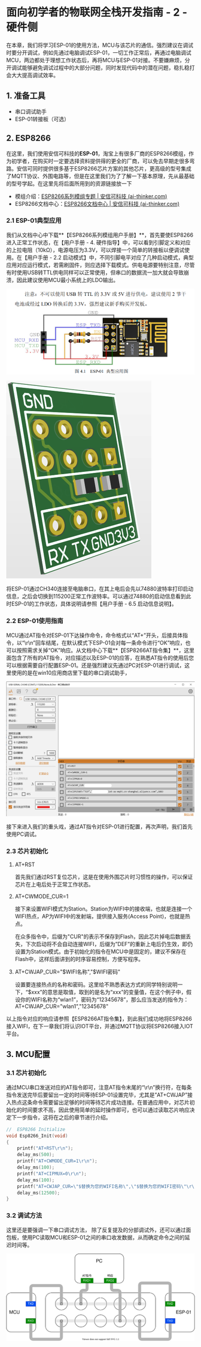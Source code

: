 # 面向初学者的物联网全栈开发指南 - 2 - 硬件侧

在本章，我们将学习ESP-01的使用方法，MCU与该芯片的通信。强烈建议在调试时要分开调试，例如先通过电脑调试ESP-01，一切工作正常后，再通过电脑调试MCU，两边都处于理想工作状态后，再将MCU与ESP-01对接。不要嫌麻烦，分开调试能够避免调试过程中的大部分问题，同时发现代码中的潜在问题，稳扎稳打会大大提高调试效率。

## 1. 准备工具

* 串口调试助手
* ESP-01转接板（可选）

## 2. ESP8266

在这里，我们使用安信可科技的**ESP-01**，淘宝上有很多厂商的ESP8266模组，作为初学者，在购买时一定要选择资料提供得的更全的厂商，可以免去早期走很多弯路。安信可同时提供很多基于ESP8266芯片方案的其他芯片，更高级的型号集成了MQTT协议、外围电路等，但是在这里我们为了了解一下基本原理，先从最基础的型号学起。在这里先将后面所用到的资源链接放一下

* 模组介绍：[ESP8266系列模组专题 | 安信可科技 (ai-thinker.com)](https://docs.ai-thinker.com/esp8266)
* ESP8266文档中心：[ESP8266文档中心 | 安信可科技 (ai-thinker.com)](https://docs.ai-thinker.com/esp8266/docs)

### 2.1 ESP-01典型应用

我们从文档中心中下载**【ESP8266系列模组用户手册】**，首先要使ESP8266进入正常工作状态，在【用户手册 - 4. 硬件指导】中，可以看到引脚定义和对应的上拉电阻（10kΩ），电源电压为3.3V，可以焊接一个简单的转接板以便调试使用。在【用户手册 - 2.2 启动模式】中，不同引脚电平对应了几种启动模式，典型应用对应运行模式，若需刷固件，则应选择下载模式。供电电源要特别注意，尽管有时使用USB转TTL供电同样可以正常使用，但串口的数据流一加大就会导致崩溃，因此建议使用MCU最小系统上的LDO输出。

![ESP-01典型应用图](https://raw.githubusercontent.com/FZR95/Pic316/main/image-20210823104958332.png)

![ESP-01转接板](https://raw.githubusercontent.com/FZR95/Pic316/main/image-20210823111546726.png)

将ESP-01通过CH340连接至电脑串口，在其上电后会先以74880波特率打印启动信息，之后会切换到115200正常工作波特率。可以通过74880的启动信息看到此时ESP-01的工作状态，具体说明请参照【用户手册 - 6.5 启动信息说明】。

### 2.2 ESP-01使用指南

MCU通过AT指令对ESP-01下达操作命令，命令格式以“AT+”开头，后接具体指令，以“\r\n”回车结尾，在默认模式下ESP-01会对每一条命令进行“OK”响应，也可以按照需求关掉“OK”响应。从文档中心下载**【ESP8266AT指令集】**，这里面包含了所有的AT指令，对应描述以及ESP-01的应答，在熟悉AT指令的使用后您可以根据需要自行配置ESP-01。还是强烈建议先通过PC对ESP-01进行调试，这里使用的是在win10应用商店里下载的串口调试助手，

![串口调试助手使用说明](https://raw.githubusercontent.com/FZR95/Pic316/main/image-20210823114516602.png)

接下来进入我们的重头戏，通过AT指令对ESP-01进行配置，再次声明，我们首先使用PC调试。

### 2.3 芯片初始化

1. AT+RST

   首先我们通过RST复位芯片，这是在使用外围芯片时习惯性的操作，可以保证芯片在上电后处于正常工作状态。

2. AT+CWMODE_CUR=1

   接下来设置WIFI模式为Station。Station为WIFI中的接收端，也就是连接一个WIFI热点，AP为WIFI中的发射端，提供接入服务(Access Point)，也就是热点。

   在众多指令中，后缀为"CUR"的表示不保存到Flash，因此芯片掉电后数据丢失，下次启动将不会自动连接WIFI，后缀为”DEF”的重新上电后仍生效，即仍设置为Station模式。由于初始化的指令在MCU中是固定的，建议不保存在Flash中，这样后面讲到的时序容易控制，方便写程序。

3. AT+CWJAP_CUR="$WIFI名称","$WIFI密码"

   设置要连接热点的名称和密码。这里给不熟悉表达方式的同学特别说明一下，“$xxx”的意思是取值，取到的是名为“xxx”的变量值，在这个例子中，假设你的WIFI名称为“wlan1”，密码为“12345678”，那么应当发送的指令为：AT+CWJAP_CUR="wlan1","12345678"

以上指令对应的响应请参照【ESP8266AT指令集】，到此我们成功地将ESP8266接入WIFI，在下一章我们将认识IOT平台，并通过MQTT协议将ESP8266接入IOT平台。

## 3. MCU配置

### 3.1 芯片初始化

通过MCU串口发送对应的AT指令即可，注意AT指令末尾的“\r\n”换行符，在每条指令发送完毕后要留出一定的时间等待ESP-01设置完毕，尤其是”AT+CWJAP”接入热点这条命令需要留出足够的时间等待芯片成功连接。在普通应用中，对芯片初始化的时间要求不高，因此使用简单的延时操作即可，也可以通过读取芯片响应决定下一步指令，这将在之后的章节进行介绍。

```c
//  ESP8266 Initialize
void Esp8266_Init(void)
{
    printf("AT+RST\r\n");
    delay_ms(500);
    printf("AT+CWMODE_CUR=1\r\n");
    delay_ms(100);
    printf("AT+CIPMUX=0\r\n");
    delay_ms(100);
    printf("AT+CWJAP_CUR=\"$替换为您的WIFI名称\",\"$替换为您的WIFI密码\"\r\n");
    delay_ms(12500);
}
```

### 3.2 调试方法

这里还是要强调一下串口调试方法， 除了反复提及的分部调试外，还可以通过面包板，使用PC读取MCU和ESP-01之间的串口收发数据，从而确定命令之间的延迟时间等。

![调试方法](https://raw.githubusercontent.com/FZR95/Pic316/main/MCUwithESP01.svg)
